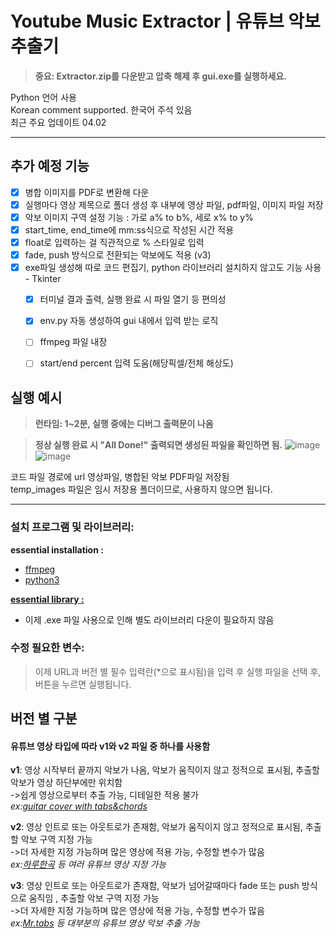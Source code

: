 # Youtube Music Extractor | 유튜브 악보 추출기

> **중요: Extractor.zip를 다운받고 압축 해제 후 gui.exe를 실행하세요.**

Python 언어 사용  
Korean comment supported. 한국어 주석 있음  
최근 주요 업데이트 04.02

***

## 추가 예정 기능

- [X] 병합 이미지를 PDF로 변환해 다운
- [X] 실행마다 영상 제목으로 폴더 생성 후 내부에 영상 파일, pdf파일, 이미지 파일 저장
- [X] 악보 이미지 구역 설정 기능 : 가로 a% to b%, 세로 x% to y%
- [X] start_time, end_time에 mm:ss식으로 작성된 시간 적용
- [X] float로 입력하는 걸 직관적으로 % 스타일로 입력
- [X] fade, push 방식으로 전환되는 악보에도 적용 (v3)
- [X] exe파일 생성해 따로 코드 편집기, python 라이브러리 설치하지 않고도 기능 사용 - Tkinter
  - [X] 터미널 결과 출력, 실행 완료 시 파일 열기 등 편의성
  - [X] env.py 자동 생성하여 gui 내에서 입력 받는 로직
  - [ ] ffmpeg 파일 내장
  - [ ] start/end percent 입력 도움(해당픽셀/전체 해상도)
  

## 실행 예시

> **런타임: 1~2분, 실행 중에는 디버그 출력문이 나옴**

> **정상 실행 완료 시 "All Done!" 출력되면 생성된 파일을 확인하면 됨.**
![image](https://github.com/user-attachments/assets/ccbcd56e-1616-43c4-b373-f48b0e5761dc)
![image](https://github.com/user-attachments/assets/cb569801-53f4-4cf8-8460-29bd80139e98)


코드 파일 경로에 url 영상파일, 병합된 악보 PDF파일 저장됨  
temp_images 파일은 임시 저장용 폴더이므로, 사용하지 않으면 됩니다.  

***

### 설치 프로그램 및 라이브러리:  

**essential installation :**
* [ffmpeg](https://www.ffmpeg.org/)
* [python3](https://www.python.org/)  

**[essential library :](./requirements.txt)**
* 이제 .exe 파일 사용으로 인해 별도 라이브러리 다운이 필요하지 않음

### 수정 필요한 변수:  
> 이제 URL과 버전 별 필수 입력란(*으로 표시됨)을 입력 후 실행 파일을 선택 후, 버튼을 누르면 실행됩니다.
> 
## 버전 별 구분
#### 유튜브 영상 타입에 따라 v1와 v2 파일 중 하나를 사용함
**v1**: 영상 시작부터 끝까지 악보가 나옴, 악보가 움직이지 않고 정적으로 표시됨, 추출할 악보가 영상 하단부에만 위치함  
->쉽게 영상으로부터 추출 가능, 디테일한 적용 불가  
*ex:[guitar cover with tabs&chords](https://www.youtube.com/channel/UCeWHmkuMBM760nryL8wLfLg)*  

**v2**: 영상 인트로 또는 아웃트로가 존재함, 악보가 움직이지 않고 정적으로 표시됨, 추출할 악보 구역 지정 가능  
->더 자세한 지정 가능하며 많은 영상에 적용 가능, 수정할 변수가 많음  
*ex:[하루한곡](https://www.youtube.com/channel/UCKqym7WZq6J6BDJqapiinxw) 등 여러 유튜브 영상 지정 가능*

**v3**: 영상 인트로 또는 아웃트로가 존재함, 악보가 넘어갈때마다 fade 또는 push 방식으로 움직임 , 추출할 악보 구역 지정 가능  
->더 자세한 지정 가능하며 많은 영상에 적용 가능, 수정할 변수가 많음  
*ex:[Mr.tabs](https://youtu.be/x_NGsTIJptw?si=wKx17EWYK5Fol0Nr) 등 대부분의 유튜브 영상 악보 추출 가능*
